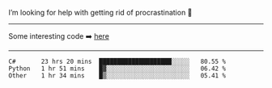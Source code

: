 I’m looking for help with getting rid of procrastination 🤔

-----

Some interesting code :arrow_right: [here](https://github.com/zhen8838/playground)

-----

<!--START_SECTION:waka-->

```text
C#       23 hrs 20 mins  ████████████████████░░░░░   80.55 %
Python   1 hr 51 mins    █▓░░░░░░░░░░░░░░░░░░░░░░░   06.42 %
Other    1 hr 34 mins    █▒░░░░░░░░░░░░░░░░░░░░░░░   05.41 %
```

<!--END_SECTION:waka-->

<!--
**zhen8838/zhen8838** is a ✨ _special_ ✨ repository because its `README.md` (this file) appears on your GitHub profile.

Here are some ideas to get you started:

- 🔭 I’m currently working on ...
- 🌱 I’m currently learning ...
- 👯 I’m looking to collaborate on ...
 ...
- 💬 Ask me about ...
- 📫 How to reach me: ...
- 😄 Pronouns: ...
- ⚡ Fun fact: ...
-->
